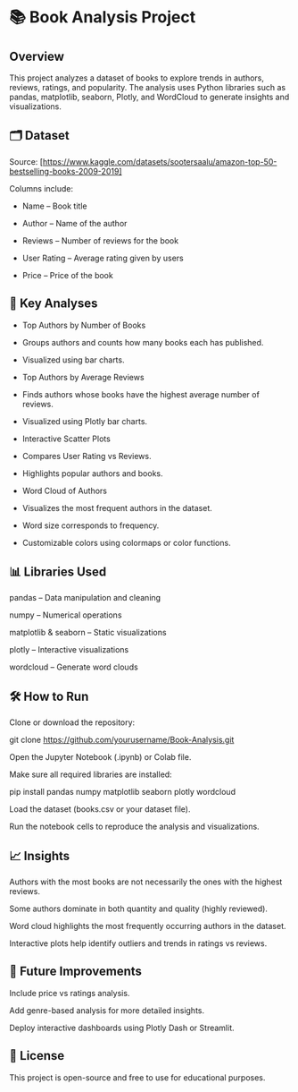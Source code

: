# 📚 Book Analysis Project
## Overview

This project analyzes a dataset of books to explore trends in authors, reviews, ratings, and popularity. The analysis uses Python libraries such as pandas, matplotlib, seaborn, Plotly, and WordCloud to generate insights and visualizations.

## 🗂 Dataset

Source: [https://www.kaggle.com/datasets/sootersaalu/amazon-top-50-bestselling-books-2009-2019]
  
Columns include:

- Name – Book title

- Author – Name of the author

- Reviews – Number of reviews for the book

- User Rating – Average rating given by users

- Price – Price of the book


## 🔬 Key Analyses

- Top Authors by Number of Books

- Groups authors and counts how many books each has published.

- Visualized using bar charts.

- Top Authors by Average Reviews

- Finds authors whose books have the highest average number of reviews.

- Visualized using Plotly bar charts.

- Interactive Scatter Plots

- Compares User Rating vs Reviews.

- Highlights popular authors and books.

- Word Cloud of Authors

- Visualizes the most frequent authors in the dataset.

- Word size corresponds to frequency.

- Customizable colors using colormaps or color functions.

## 📊 Libraries Used

pandas – Data manipulation and cleaning

numpy – Numerical operations

matplotlib & seaborn – Static visualizations

plotly – Interactive visualizations

wordcloud – Generate word clouds

## 🛠 How to Run

Clone or download the repository:

git clone https://github.com/yourusername/Book-Analysis.git


Open the Jupyter Notebook (.ipynb) or Colab file.

Make sure all required libraries are installed:

pip install pandas numpy matplotlib seaborn plotly wordcloud


Load the dataset (books.csv or your dataset file).

Run the notebook cells to reproduce the analysis and visualizations.

## 📈 Insights

Authors with the most books are not necessarily the ones with the highest reviews.

Some authors dominate in both quantity and quality (highly reviewed).

Word cloud highlights the most frequently occurring authors in the dataset.

Interactive plots help identify outliers and trends in ratings vs reviews.

## 🔧 Future Improvements

Include price vs ratings analysis.

Add genre-based analysis for more detailed insights.

Deploy interactive dashboards using Plotly Dash or Streamlit.

## 📄 License

This project is open-source and free to use for educational purposes.
